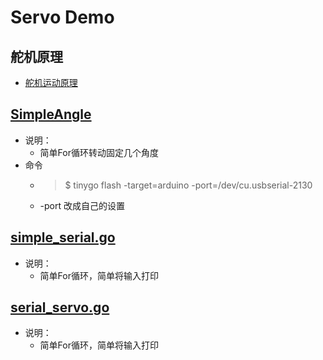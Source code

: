 # Servo Demo

## 舵机原理

* [舵机运动原理](https://fbc-wiki.readthedocs.io/zh/latest/basis_part/steering_gear_control.html)

## [SimpleAngle](./servo/simple_angle.go)

* 说明：
  * 简单For循环转动固定几个角度
* 命令
  * > $ tinygo flash -target=arduino -port=/dev/cu.usbserial-2130
  * -port 改成自己的设置

## [simple_serial.go](./serial/simple_serial.go)

* 说明：
  * 简单For循环，简单将输入打印

## [serial_servo.go](./serial_servo/serial_servo.go)

* 说明：
  * 简单For循环，简单将输入打印